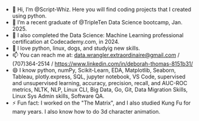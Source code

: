 - 👋 Hi, I’m @Script-Whiz. Here you will find coding projects that I created using python.
- 👀 I’m a recent graduate of @TripleTen Data Science bootcamp, Jan. 2025.
- 🌱 I also completed the Data Science: Machine Learning professional certification at Codecademy.com, in 2024.
- 💞️ I love python, linux, dogs, and studyig new skills.
- 📫 You can reach me at: data.wrangler.extraordinaire@gmail.com / (707)364-2514 /  https://www.linkedin.com/in/deborah-thomas-8151b31/
- 😄 I know python, numPy, Scikit-Learn, EDA, Matplotlib, Seaborn, Tableau, plotly.express, SQL, jupyter notebook, VS Code, supervised and unsupervised learning, accuracy, precision, recall, and AUC-ROC metrics, NLTK, NLP, Linux CLI, Big Data, Go, Git, Data Migration Skills, Linux Sys Admin skills, Software QA.
- ⚡ Fun fact: I worked on the "The Matrix", and I also studied Kung Fu for many years. I also know how to do 3d character animation.

<!---
Script-Whiz/Script-Whiz is a ✨ special ✨ repository because its `README.md` (this file) appears on your GitHub profile.
You can click the Preview link to take a look at your changes.
--->
